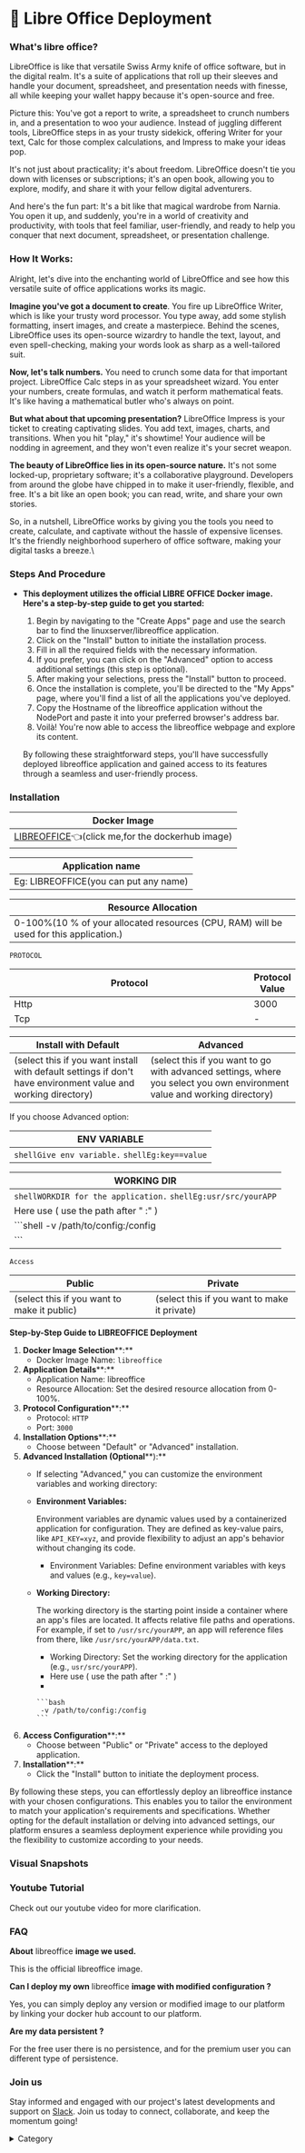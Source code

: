 

# 📜 Libre Office Deployment

### What's  libre office?

LibreOffice is like that versatile Swiss Army knife of office software, but in the digital realm. It's a suite of applications that roll up their sleeves and handle your document, spreadsheet, and presentation needs with finesse, all while keeping your wallet happy because it's open-source and free.

Picture this: You've got a report to write, a spreadsheet to crunch numbers in, and a presentation to woo your audience. Instead of juggling different tools, LibreOffice steps in as your trusty sidekick, offering Writer for your text, Calc for those complex calculations, and Impress to make your ideas pop.

It's not just about practicality; it's about freedom. LibreOffice doesn't tie you down with licenses or subscriptions; it's an open book, allowing you to explore, modify, and share it with your fellow digital adventurers.

And here's the fun part: It's a bit like that magical wardrobe from Narnia. You open it up, and suddenly, you're in a world of creativity and productivity, with tools that feel familiar, user-friendly, and ready to help you conquer that next document, spreadsheet, or presentation challenge.

### **How It Works:**

Alright, let's dive into the enchanting world of LibreOffice and see how this versatile suite of office applications works its magic.

**Imagine you've got a document to create**. You fire up LibreOffice Writer, which is like your trusty word processor. You type away, add some stylish formatting, insert images, and create a masterpiece. Behind the scenes, LibreOffice uses its open-source wizardry to handle the text, layout, and even spell-checking, making your words look as sharp as a well-tailored suit.

**Now, let's talk numbers.** You need to crunch some data for that important project. LibreOffice Calc steps in as your spreadsheet wizard. You enter your numbers, create formulas, and watch it perform mathematical feats. It's like having a mathematical butler who's always on point.

**But what about that upcoming presentation?** LibreOffice Impress is your ticket to creating captivating slides. You add text, images, charts, and transitions. When you hit "play," it's showtime! Your audience will be nodding in agreement, and they won't even realize it's your secret weapon.

**The beauty of LibreOffice lies in its open-source nature.** It's not some locked-up, proprietary software; it's a collaborative playground. Developers from around the globe have chipped in to make it user-friendly, flexible, and free. It's a bit like an open book; you can read, write, and share your own stories.

So, in a nutshell, LibreOffice works by giving you the tools you need to create, calculate, and captivate without the hassle of expensive licenses. It's the friendly neighborhood superhero of office software, making your digital tasks a breeze.\


### Steps And Procedure

*   **This deployment utilizes the official LIBRE OFFICE Docker image. Here's a step-by-step guide to get you started:**

    1. Begin by navigating to the "Create Apps" page and use the search bar to find the linuxserver/libreoffice application.
    2. Click on the "Install" button to initiate the installation process.
    3. Fill in all the required fields with the necessary information.
    4. If you prefer, you can click on the "Advanced" option to access additional settings (this step is optional).
    5. After making your selections, press the "Install" button to proceed.
    6. Once the installation is complete, you'll be directed to the "My Apps" page, where you'll find a list of all the applications you've deployed.
    7. Copy the Hostname of the libreoffice application without the NodePort and paste it into your preferred browser's address bar.
    8. Voilà! You're now able to access the libreoffice webpage and explore its content.

    By following these straightforward steps, you'll have successfully deployed  libreoffice application and gained access to its features through a seamless and user-friendly process.

### Installation

| Docker Image                                                                                                                                      |
| ------------------------------------------------------------------------------------------------------------------------------------------------- |
| [LIBREOFFICE](https://hub.docker.com/r/linuxserver/libreoffice)👈(click me,for the dockerhub image) |

| Application name                                                                    |
| ----------------------------------------------------------------------------------- |
| Eg: LIBREOFFICE(you can put any name) |

| Resource Allocation                                                                                                                                                     |
| ----------------------------------------------------------------------------------------------------------------------------------------------------------------------- |
| 0-100%(10 % of your allocated resources (CPU, RAM) will be used for this application.) |

`PROTOCOL`

<table><thead><tr><th width="417">Protocol</th><th>Protocol Value</th></tr></thead><tbody><tr><td>Http</td><td>3000</td></tr><tr><td>Tcp</td><td>-</td></tr></tbody></table>

| Install with Default                                                                                                                                        | Advanced                                                                                                                                                               |
| ----------------------------------------------------------------------------------------------------------------------------------------------------------- | ---------------------------------------------------------------------------------------------------------------------------------------------------------------------- |
| (select this if you want install with default settings if don't have environment value and working directory) | (select this if you want to go with advanced settings, where you select you own environment value and working directory) |

If you choose Advanced option:

| ENV VARIABLE                                                            |
| ----------------------------------------------------------------------- |
| ```shellGive env variable.``` ```shellEg:key==value```  |

| WORKING DIR                                                                                         |
| --------------------------------------------------------------------------------------------------- |
| ```shellWORKDIR for the application.``` ```shellEg:usr/src/yourAPP```              |
| Here use ( use the path after   " :"  )                             |
|  ```shell  -v /path/to/config:/config
```  |

`Access`

| Public                                      | Private                                      |
| ------------------------------------------- | -------------------------------------------- |
| (select this if you want to make it public) | (select this if you want to make it private) |

**Step-by-Step Guide to LIBREOFFICE Deployment**

1. **Docker Image Selection****:**
   * Docker Image Name: `libreoffice`
2. **Application Details****:**
   * Application Name: libreoffice
   * Resource Allocation: Set the desired resource allocation from 0-100%.
3. **Protocol Configuration****:**
   * Protocol: `HTTP`
   * Port: `3000`
4. **Installation Options****:**
   * Choose between "Default" or "Advanced" installation.
5. **Advanced Installation (Optional****):**
   * If selecting "Advanced," you can customize the environment variables and working directory:
   *   **Environment Variables:**

       Environment variables are dynamic values used by a containerized application for configuration. They are defined as key-value pairs, like `API_KEY=xyz`, and provide flexibility to adjust an app's behavior without changing its code.

       * Environment Variables: Define environment variables with keys and values (e.g., `key=value`).
   *   **Working Directory:**

       The working directory is the starting point inside a container where an app's files are located. It affects relative file paths and operations. For example, if set to `/usr/src/yourAPP`, an app will reference files from there, like `/usr/src/yourAPP/data.txt`.

       * Working Directory: Set the working directory for the application (e.g., `usr/src/yourAPP`).
       * Here use ( use the path after   " :"  )
       *

           ```bash
            -v /path/to/config:/config
           ```
6. **Access Configuration****:**
   * Choose between "Public" or "Private" access to the deployed application.
7. **Installation****:**
   * Click the "Install" button to initiate the deployment process.

By following these steps, you can effortlessly deploy an  libreoffice instance with your chosen configurations. This enables you to tailor the environment to match your application's requirements and specifications. Whether opting for the default installation or delving into advanced settings, our platform ensures a seamless deployment experience while providing you the flexibility to customize according to your needs.

### Visual Snapshots





### Youtube Tutorial&#x20;

Check out our youtube video for more clarification.



### FAQ

**About** libreoffice **image we used.**

This is the official libreoffice  image.

**Can I deploy my own** libreoffice **image with modified configuration ?**

Yes, you can simply deploy any version or modified image to our platform by linking your docker hub account to our platform.

**Are my data persistent ?**

For the free user there is no persistence, and for the premium user you can different type of persistence.

### Join us

Stay informed and engaged with our project's latest developments and support on [Slack](https://app.slack.com/client/T04QS32JX6E/C04QKEWE146). Join us today to connect, collaborate, and keep the momentum going!&#x20;

<details>

<summary>Category</summary>

Kubernetes, cloud computing, DevOps, cloud services, hosting platform, container orchestration, cloud infrastructure, cloud deployment, cloud management, cloud technology, cloud solutionsETHERPAD, ETHERPAD&#x20;

</details>
